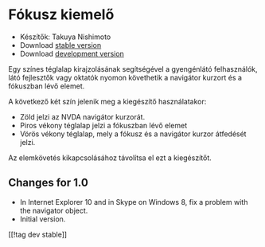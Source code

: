 # Fókusz kiemelő #

* Készítők: Takuya Nishimoto
* Download [stable version][2]
* Download [development version][1]

Egy színes téglalap kirajzolásának segítségével a gyengénlátó felhasználók,
látó fejlesztők vagy oktatók nyomon követhetik a navigátor kurzort és a
fókuszban lévő elemet.

A következő két szín jelenik meg a kiegészítő használatakor:

* Zöld jelzi az NVDA navigátor kurzorát.
* Piros vékony téglalap jelzi a fókuszban lévő elemet
* Vörös vékony téglalap, mely a fókusz és a navigátor kurzor átfedését
  jelzi.

Az elemkövetés kikapcsolásához távolítsa el ezt a kiegészítőt.

## Changes for 1.0 ##

* In Internet Explorer 10 and in Skype on Windows 8, fix a problem with the
  navigator object.
* Initial version.

[[!tag dev stable]]

[1]: http://addons.nvda-project.org/files/get.php?file=fh-dev

[2]: http://addons.nvda-project.org/files/get.php?file=fh
